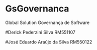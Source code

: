 # GsGovernanca
Global Solution Governança de Software

#Derick Pederzini Silva RM551107

#José Eduardo Araújo da Silva RM550122

